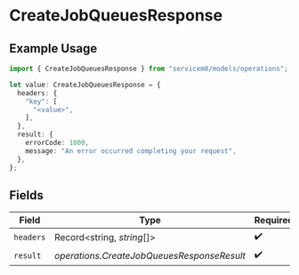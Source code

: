 # CreateJobQueuesResponse

## Example Usage

```typescript
import { CreateJobQueuesResponse } from "servicem8/models/operations";

let value: CreateJobQueuesResponse = {
  headers: {
    "key": [
      "<value>",
    ],
  },
  result: {
    errorCode: 1000,
    message: "An error occurred completing your request",
  },
};
```

## Fields

| Field                                      | Type                                       | Required                                   | Description                                |
| ------------------------------------------ | ------------------------------------------ | ------------------------------------------ | ------------------------------------------ |
| `headers`                                  | Record<string, *string*[]>                 | :heavy_check_mark:                         | N/A                                        |
| `result`                                   | *operations.CreateJobQueuesResponseResult* | :heavy_check_mark:                         | N/A                                        |